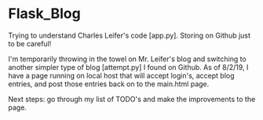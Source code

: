 # Flask_Blog
Trying to understand Charles Leifer's code [app.py]. Storing on Github just to be careful!

I'm temporarily throwing in the towel on Mr. Leifer's blog and switching to another simpler type of blog [attempt.py] I found on Github.
As of 8/2/19, I have a page running on local host that will accept login's, accept blog entries, 
and post those entries back on to the main.html page.

Next steps: go through my list of TODO's and make the improvements to the page. 

